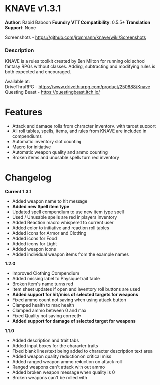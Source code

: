 # KNAVE v1.3.1
**Author**: Rabid Baboon 
**Foundry VTT Compatibility**: 0.5.5+ 
**Translation Support**: None  

Screenshots - <https://github.com/jrommann/knave/wiki/Screenshots>

### Description
KNAVE is a rules toolkit created by Ben Milton for running old school fantasy RPGs without classes. Adding, subtracting and modifying rules is both expected and encouraged. 

Available at:  
DriveThruRPG - <https://www.drivethrurpg.com/product/250888/Knave>  
Questing Beast - <https://questingbeast.itch.io/>  

# Features
- Attack and damage rolls from character inventory, with target support
- All roll tables, spells, items, and rules from KNAVE are included in compendiums
- Automatic inventory slot counting
- Macro for initiative
- Automatic weapon quality and ammo counting
- Broken items and unusable spells turn red inventory

# Changelog
**Current 1.3.1**
- Added weapon name to hit message
- **Added new Spell item type**
- Updated spell compendium to use new item type spell
- Used / Unusable spells are red in players inventory
- Added Reaction macro whispered to current user
- Added color to initiative and reaction roll tables
- Added icons for Armor and Clothing
- Added icons for Food
- Added icons for Light
- Added weapon icons
- Added individual weapon items from the example names

**1.2.0**
- Improved Clothing Compendium
- Added missing label to Physique trait table
- Broken item's name turns red
- Item sheet updates if open and inventory roll buttons are used
- **Added support for hit/miss of selected targets for weapons**
- Fixed ammo count not saving when using attack button
- Clamped health to max health
- Clamped ammo between 0 and max
- Fixed Quality not saving correctly
- **Added support for damage of selected target for weapons**

**1.1.0**
- Added description and trait tabs
- Added input boxes for the character traits
- Fixed blank lines/text being added to character description text area
- Added weapon quality reduction on critical miss
- Added ranged weapon ammo reduction on attack roll
- Ranged weapons can't attack with out ammo
- Added broken weapon message when quality is 0
- Broken weapons can't be rolled with